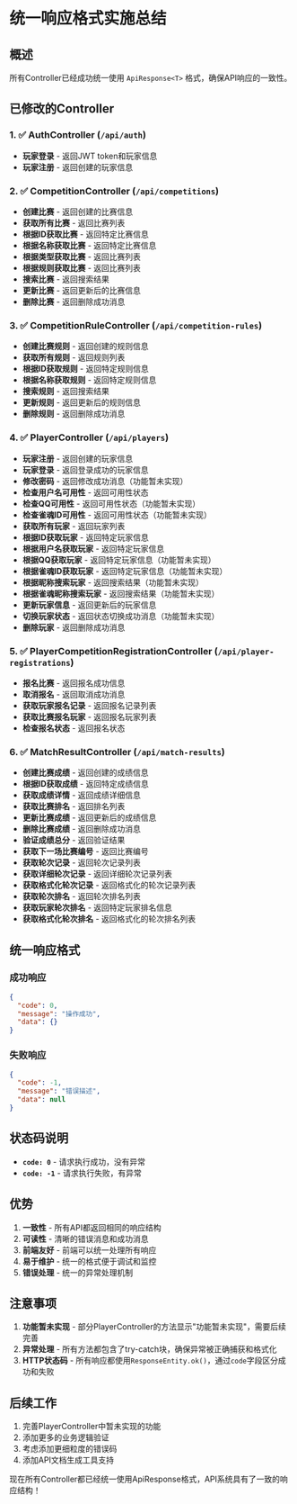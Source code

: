 # 统一响应格式实施总结

## 概述
所有Controller已经成功统一使用 `ApiResponse<T>` 格式，确保API响应的一致性。

## 已修改的Controller

### 1. ✅ AuthController (`/api/auth`)
- **玩家登录** - 返回JWT token和玩家信息
- **玩家注册** - 返回创建的玩家信息

### 2. ✅ CompetitionController (`/api/competitions`)
- **创建比赛** - 返回创建的比赛信息
- **获取所有比赛** - 返回比赛列表
- **根据ID获取比赛** - 返回特定比赛信息
- **根据名称获取比赛** - 返回特定比赛信息
- **根据类型获取比赛** - 返回比赛列表
- **根据规则获取比赛** - 返回比赛列表
- **搜索比赛** - 返回搜索结果
- **更新比赛** - 返回更新后的比赛信息
- **删除比赛** - 返回删除成功消息

### 3. ✅ CompetitionRuleController (`/api/competition-rules`)
- **创建比赛规则** - 返回创建的规则信息
- **获取所有规则** - 返回规则列表
- **根据ID获取规则** - 返回特定规则信息
- **根据名称获取规则** - 返回特定规则信息
- **搜索规则** - 返回搜索结果
- **更新规则** - 返回更新后的规则信息
- **删除规则** - 返回删除成功消息

### 4. ✅ PlayerController (`/api/players`)
- **玩家注册** - 返回创建的玩家信息
- **玩家登录** - 返回登录成功的玩家信息
- **修改密码** - 返回修改成功消息（功能暂未实现）
- **检查用户名可用性** - 返回可用性状态
- **检查QQ可用性** - 返回可用性状态（功能暂未实现）
- **检查雀魂ID可用性** - 返回可用性状态（功能暂未实现）
- **获取所有玩家** - 返回玩家列表
- **根据ID获取玩家** - 返回特定玩家信息
- **根据用户名获取玩家** - 返回特定玩家信息
- **根据QQ获取玩家** - 返回特定玩家信息（功能暂未实现）
- **根据雀魂ID获取玩家** - 返回特定玩家信息（功能暂未实现）
- **根据昵称搜索玩家** - 返回搜索结果（功能暂未实现）
- **根据雀魂昵称搜索玩家** - 返回搜索结果（功能暂未实现）
- **更新玩家信息** - 返回更新后的玩家信息
- **切换玩家状态** - 返回状态切换成功消息（功能暂未实现）
- **删除玩家** - 返回删除成功消息

### 5. ✅ PlayerCompetitionRegistrationController (`/api/player-registrations`)
- **报名比赛** - 返回报名成功信息
- **取消报名** - 返回取消成功消息
- **获取玩家报名记录** - 返回报名记录列表
- **获取比赛报名玩家** - 返回报名玩家列表
- **检查报名状态** - 返回报名状态

### 6. ✅ MatchResultController (`/api/match-results`)
- **创建比赛成绩** - 返回创建的成绩信息
- **根据ID获取成绩** - 返回特定成绩信息
- **获取成绩详情** - 返回成绩详细信息
- **获取比赛排名** - 返回排名列表
- **更新比赛成绩** - 返回更新后的成绩信息
- **删除比赛成绩** - 返回删除成功消息
- **验证成绩总分** - 返回验证结果
- **获取下一场比赛编号** - 返回比赛编号
- **获取轮次记录** - 返回轮次记录列表
- **获取详细轮次记录** - 返回详细轮次记录列表
- **获取格式化轮次记录** - 返回格式化的轮次记录列表
- **获取轮次排名** - 返回轮次排名列表
- **获取玩家轮次排名** - 返回特定玩家排名信息
- **获取格式化轮次排名** - 返回格式化的轮次排名列表

## 统一响应格式

### 成功响应
```json
{
  "code": 0,
  "message": "操作成功",
  "data": {}
}
```

### 失败响应
```json
{
  "code": -1,
  "message": "错误描述",
  "data": null
}
```

## 状态码说明
- **`code: 0`** - 请求执行成功，没有异常
- **`code: -1`** - 请求执行失败，有异常

## 优势

1. **一致性** - 所有API都返回相同的响应结构
2. **可读性** - 清晰的错误消息和成功消息
3. **前端友好** - 前端可以统一处理所有响应
4. **易于维护** - 统一的格式便于调试和监控
5. **错误处理** - 统一的异常处理机制

## 注意事项

1. **功能暂未实现** - 部分PlayerController的方法显示"功能暂未实现"，需要后续完善
2. **异常处理** - 所有方法都包含了try-catch块，确保异常被正确捕获和格式化
3. **HTTP状态码** - 所有响应都使用`ResponseEntity.ok()`，通过`code`字段区分成功和失败

## 后续工作

1. 完善PlayerController中暂未实现的功能
2. 添加更多的业务逻辑验证
3. 考虑添加更细粒度的错误码
4. 添加API文档生成工具支持

现在所有Controller都已经统一使用ApiResponse格式，API系统具有了一致的响应结构！
